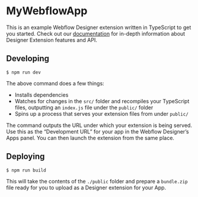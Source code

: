 # MyWebflowApp

This is an example Webflow Designer extension written in TypeScript to get you started. Check out our [documentation](https://docs.developers.webflow.com/v2.0.0/docs/create-a-designer-extensions) for in-depth information about Designer Extension features and API.

## Developing

```
$ npm run dev
```

The above command does a few things:
* Installs dependencies
* Watches for changes in the `src/` folder and recompiles your TypeScript files, outputting an `index.js` file under the `public/` folder
* Spins up a process that serves your extension files from under `public/`

The command outputs the URL under which your extension is being served. Use this as the “Development URL” for your app in the Webflow Designer’s Apps panel. You can then launch the extension from the same place.

## Deploying

```
$ npm run build
```

This will take the contents of the `./public` folder and prepare a `bundle.zip` file ready for you to upload as a Designer extension for your App.

